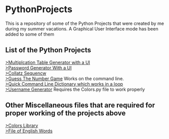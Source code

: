 # PythonProjects
This is a repository of some of the Python Projects that were created by me during my summer vacations.
A Graphical User Interface mode has been added to some of them


## List of the Python Projects
[>Multiplcation Table Generator with a UI](https://github.com/soham-mg/PythonProjects/blob/main/MultiplicationTableGeneratorWithGUI)  <br>
[>Password Generator With a UI](https://github.com/soham-mg/PythonProjects/blob/main/PasswordGeneratorWithGUI) <br>
[>Collatz Sequencw](https://github.com/soham-mg/PythonProjects/blob/main/CollatzSequence.py) <br>
[>Guess The Number Game](https://github.com/soham-mg/PythonProjects/blob/main/GuessTheNumberGame.py) Works on the command line. <br>
[>Quick Command Line Dictionary which works in a loop](https://github.com/soham-mg/PythonProjects/blob/main/QuickDict.py) <br>
[>Username Generator](https://github.com/soham-mg/PythonProjects/blob/main/UsernameGenerator.py) Requires the Colors.py file to work properly<br>

## Other Miscellaneous files that are required for proper working of the projects above
[>Colors Library](https://github.com/soham-mg/PythonProjects/blob/main/Colors.py)<br>
[>File of English Words](https://raw.githubusercontent.com/soham-mg/PythonProjects/refs/heads/main/english_words.txt)<br>
